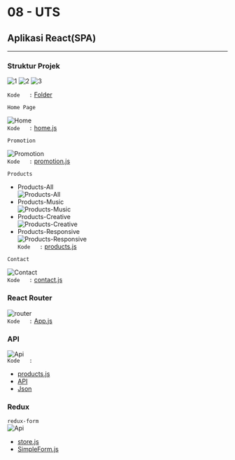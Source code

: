 # 08 - UTS

## Aplikasi React(SPA)

___
### Struktur Projek

 
![1](img/1.png) 
![2](img/2.png)
![3](img/3.png)  

`Kode   :`
[Folder](../../src/08_UTS/src/)     

`Home Page`  

![Home](img/home.png)  
`Kode   :`
[home.js](../../src/08_UTS/src/pages/Home/home.js)  

`Promotion`  

![Promotion](img/promotion.png)  
`Kode   :`
[promotion.js](../../src/08_UTS/src/pages/Promotion/promotion.js)  

`Products`  
* Products-All  
![Products-All](img/products-all.png)   
* Products-Music  
![Products-Music](img/products-music.png)  
* Products-Creative  
![Products-Creative](img/products-creative.png)  
* Products-Responsive  
![Products-Responsive](img/products-responsive.png)    
`Kode   :`
[products.js](../../src/08_UTS/src/pages/Products/products.js)  

`Contact`  

![Contact](img/contact.png)  
`Kode   :`
[contact.js](../../src/08_UTS/src/pages/Contact/contact.js)  

### React Router  
![router](img/router.png)  
`Kode   :`
[App.js](../../src/08_UTS/src/App.js)  

### API  
![Api](img/Api.png)  
`Kode   :`
- [products.js](../../src/08_UTS/src/products.js)  
- [API](../../src/08_UTS/src/Service/API/)
- [Json](https://github.com/mahe62/mahe62.github.io/blob/master/db.json)


### Redux
`redux-form`  
![Api](img/redux1.png)  
- [store.js](../../src/08_UTS/src/store/store.js)  
- [SimpleForm.js](../../src/08_UTS/src/component/SimpleForm.js)  
